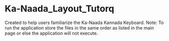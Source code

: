 # Ka-Naada_Layout_Tutorq

Created to help users familiarize the Ka-Naada Kannada Keyboard.
Note: To run the application store the files in the same order as listed in the main page or else the application will not execute.

